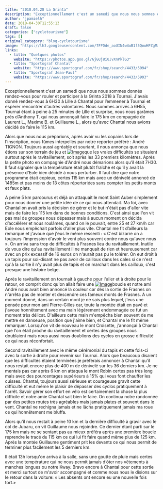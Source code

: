 ```yaml
---
title: "2018.04.28 La Grinta"
description: "Exceptionnellement c'est un samedi que nous nous sommes donnés rendez-vous pour rouler et participer à la Grinta 2018 à Tournai. J'avais donné rendez-vous à 6H30 à Lille à Chantal pour l’emmener à Tournai et espérer rencontrer d'autres volontaires. Nous sommes arrivés à 6H55, Tournai étant à peine à 25 minutes de Lille et surprise, nous nous garâmes près d’Anthony T. qui nous annonçait faire le 175 km en compagnie de Laurent L., Maxime B. et Guillaume L., alors qu'avec Chantal nous avions décidé de faire le 115 km."
author: "jpamielh"
date: 2018-04-30T12:55:13
draft: false
categories: ["cyclotourisme"]
tags: []
original_category: "blog-cyclotourisme"
image: "https://lh3.googleusercontent.com/7FPDde_aoUIN4w4uB1f5QowHPZgMxCDCUpPFU1PX61vT62mWvpe39lM1PMgGSNZ-Nmg4jt9vI1TULoL6YHCFVvtEEhcEbZTq_oWSlXO6fvGCyN0pzFuqG6RWPUomS5JtB3rKW8xruh65XnA_58OwSbJFqkIp-xE-gB_SZmSJI5WZjeHGSX_sVzecOhG5Q9EgDnJydQe7ArmSMHkX0wVOo6I5S0a9J7nAikPlxVJY9fPlHg3CyAZMYAR6jHePtC6cC7KK7ApWw3XEPgO0aiI1GMyyP3o5rPlVyA7UbGXvJ_kxUfNcwl-mfrFLbb60ciKNxKFDjIAqDWNlSErc3a_66jbJYM02-INYigAA-KaBYmHJ5FBBhKvLpNs9n7yz3WjeL42V1MXXIDyZQPwHfOTsSRIAuJd6ib-UD2Nwtmd0XFSps6KWp4RHWWMxTiQ9nmPefT-N5emGJgDHpPjU9nZq9dOQs-s92hxmkh4OKd0BMK1uUT61MpRJUXU_rV_LMKXfsQ6r89qC2MG5DPf3j7NXA-a1n_wcdABCrGRHisMadOa5zdz1UK5CX_KPOaPo0oGhSmMFKhY7oeZS2mMzd__Stg9Deb8uDBCp37wiiNpfqTSLJACgL08MhFSSQf0dT-gBzIme5c-mFHQ-2jfuneck78HbrNfsC1JiGg=s600-no"
links:
  - title: "Quelques photos"
    website: "https://photos.app.goo.gl/GjGUj8i0JvXnPklG3"
  - title: "Sportograf Chantal"
    website: "https://www.sportograf.com/fr/shop/search/4433/5994"
  - title: "Sportograf Jean-Paul"
    website: "https://www.sportograf.com/fr/shop/search/4433/5993"
---
```


Exceptionnellement c'est un samedi que nous nous sommes donnés rendez-vous pour rouler et participer à la Grinta 2018 à Tournai. J'avais donné rendez-vous à 6H30 à Lille à Chantal pour l’emmener à Tournai et espérer rencontrer d'autres volontaires. Nous sommes arrivés à 6H55, Tournai étant à peine à 25 minutes de Lille et surprise, nous nous garâmes près d’Anthony T. qui nous annonçait faire le 175 km en compagnie de Laurent L., Maxime B. et Guillaume L., alors qu'avec Chantal nous avions décidé de faire le 115 km.

<!--more-->

Alors que nous nous préparions, après avoir vu les copains lors de l'inscription, nous fûmes interpellés par notre reporter préféré : André TIGNON. Toujours aussi agréable et souriant, il nous annonça que nous étions sur son terrain de jeu et [![Image](https://lh3.googleusercontent.com/fMxfkgTNVsXL4a0-gbczl9yXcFaawKtpG3xDP4R3PsqWwl72pvJx2n9ZOktiwHJQ38Hon-mK5PsG7aGcnoLyB8IJw-5UyA5ldtkwr-SEkFJ1FDcYRRGKOSEzs8lnSqUzTvKTF9VeJJo9RZAB0nXDHAU9awU6GOJ5vPDfT3LSoo_NeUH3Hqzc4ye5D7u4AIpQIqYjkjC6u4K1GOS472osC-XIAsvcek-hKsG2UakQ7tsNUZLTk_rPjK11g7Q9lOHtcpCAm34tRGSmKh5vgW-2tb5mhzqeC_sm3Qx-0jtTPZhJsZotcIbLqDUvWLu737ENVJ04crxFvcqqnmPT9DiFu7LF-IFYEtQN9K-C4zXFVz4IYS3-zBhxSWT-pXQNjMLrAaYeo1S5saATlFU8JcZAMZMo5gSg4C4jTpmYYnh135XSFUZa4egYhj51H0ksfQH72fvQNOoWbQkCAUxOD7_pWLm-vuS_B68bR5UhiRQaE6ydsuzB7ovgColiMl6aDtyRTjuvyp_zXGRw5hvQzUKxf4za248FzIEfwQ3N0Opdjv2-EYY2nYPWbS4icEFP3XUv-HENijs281a26MWTIHryX78i2HyREG2xcRjOXZPL3225vv6EIJpXssqBF-FkP4sdWTGuMLtEur88cSg0UgQvuQSTQvsHIQs8OQ=w680-h454-no)](https://lh3.googleusercontent.com/fMxfkgTNVsXL4a0-gbczl9yXcFaawKtpG3xDP4R3PsqWwl72pvJx2n9ZOktiwHJQ38Hon-mK5PsG7aGcnoLyB8IJw-5UyA5ldtkwr-SEkFJ1FDcYRRGKOSEzs8lnSqUzTvKTF9VeJJo9RZAB0nXDHAU9awU6GOJ5vPDfT3LSoo_NeUH3Hqzc4ye5D7u4AIpQIqYjkjC6u4K1GOS472osC-XIAsvcek-hKsG2UakQ7tsNUZLTk_rPjK11g7Q9lOHtcpCAm34tRGSmKh5vgW-2tb5mhzqeC_sm3Qx-0jtTPZhJsZotcIbLqDUvWLu737ENVJ04crxFvcqqnmPT9DiFu7LF-IFYEtQN9K-C4zXFVz4IYS3-zBhxSWT-pXQNjMLrAaYeo1S5saATlFU8JcZAMZMo5gSg4C4jTpmYYnh135XSFUZa4egYhj51H0ksfQH72fvQNOoWbQkCAUxOD7_pWLm-vuS_B68bR5UhiRQaE6ydsuzB7ovgColiMl6aDtyRTjuvyp_zXGRw5hvQzUKxf4za248FzIEfwQ3N0Opdjv2-EYY2nYPWbS4icEFP3XUv-HENijs281a26MWTIHryX78i2HyREG2xcRjOXZPL3225vv6EIJpXssqBF-FkP4sdWTGuMLtEur88cSg0UgQvuQSTQvsHIQs8OQ=w680-h454-no)que les vraies difficultés se situaient surtout après le ravitaillement, soit après les 33 premiers kilomètres. Après la petite photo en compagnie d'André nous démarions alors qu'il était 7H30. Il faut signaler que la température était plutôt fraîche et qu'il y avait la présence d'Eole bien décidé à nous perturber. Il faut dire que notre programme était copieux, certes 115 km mais avec un dénivelé annoncé de 1485m et pas moins de 13 côtes répertoriées sans compter les petits monts et faux plats.

A peine 5 km parcourus et déjà on attaquait le mont Saint Auber simplement pour nous donner une petite idée de ce qui nous attendait. Ma foi, avec Chantal on avait pris la décision de gérer et le but n'était pas d'aller vite mais de faire les 115 km dans de bonnes conditions. C'est ainsi que l'on vit pas mal de groupes nous dépasser mais à aucun moment on décida d’accélérer et nous roulâmes, quand on le pouvait, entre 25 et 27 km/h car Eole nous empêchait parfois d'aller plus vite. Chantal me fit d’ailleurs la remarque et j'avoue que j'eus le même ressenti : « C'est bizarre on a toujours l'impression d'avoir le vent plus souvent contre nous qu'avec nous ». On arriva sans trop de difficultés à Frasnes lieu du ravitaillement. Inutile de vous dire qu'au ravitaillement il ne manquait de rien et heureusement car avec un prix excessif de 16 euros on n'aurait pas pu le tolérer. On eut droit à un tapis pour soi-disant ne pas avoir de cailloux dans les cales si ce n'est qu'à la sortie il n'y avait plus de tapis et on marchait dans les cailloux, c'est presque une histoire belge.

Après le ravitaillement on tournait à gauche pour l'aller et à droite pour le retour, on comprit donc qu'on allait faire une [![Image](https://lh3.googleusercontent.com/oJduuWU_gScAOtrhV--CAsKskxQ_9Fz4HGWjjCMvWQrkURo1PKiqBSrDOyX7VG4rw6xdHmFbLdFv8sb7a0j6VzoHB8TvtxpfkBabeU_d4yE6WppgcbKQgCJujXIQV0i7MDVCl64tvLqQ98Nkaz1qjRZV86dFQIay8Hf6EzUujJvx356fMcjEHFzJ7RYSBaDu2EQ6gK-2K1XgteDro-sv2WRd46scwGaq48a7TcKyjw2LYOhwAzWcYZjIGdsIU-HO1UrOmtdfZB2VWa0G3GJQpl--NiyD0KHjFjRuVkmmt_IM1zlqp8FNNHPAxvwb3ZVraZ8OhsxomWgplW-xNQxJfOBLwMBQSsV3GsC2lFmMo-A3C3iCrn8tr7_O_ad_R2Wy1fqq1yKhV9Oz188NmFu1fMa72oYAXmYxRn9IZ2J_cFxs01Lcb1dk-V2fMUtvoxUyNmJ8_yahL4XiPBqChVieSqMcm-0Fsw9MFZNKgdgsTt5SLqF2B8lf3lLF-TaaVR-KLOz1-yKl3hFuBPmU0ACPFORa_UPYFEhZzn8oB_gu1x6QBaIQN5V4tvj83b9FGZDYAGxh-ofpmzAwtacTWDDvKuLobiERy_8rLlUteEv-ZwTaS_JdJNuCFxlXXGzfF4i5BI5Sbkp3C9g5U_AFbHo_pLCzR2OUp5LYUA=s922-no)](https://lh3.googleusercontent.com/oJduuWU_gScAOtrhV--CAsKskxQ_9Fz4HGWjjCMvWQrkURo1PKiqBSrDOyX7VG4rw6xdHmFbLdFv8sb7a0j6VzoHB8TvtxpfkBabeU_d4yE6WppgcbKQgCJujXIQV0i7MDVCl64tvLqQ98Nkaz1qjRZV86dFQIay8Hf6EzUujJvx356fMcjEHFzJ7RYSBaDu2EQ6gK-2K1XgteDro-sv2WRd46scwGaq48a7TcKyjw2LYOhwAzWcYZjIGdsIU-HO1UrOmtdfZB2VWa0G3GJQpl--NiyD0KHjFjRuVkmmt_IM1zlqp8FNNHPAxvwb3ZVraZ8OhsxomWgplW-xNQxJfOBLwMBQSsV3GsC2lFmMo-A3C3iCrn8tr7_O_ad_R2Wy1fqq1yKhV9Oz188NmFu1fMa72oYAXmYxRn9IZ2J_cFxs01Lcb1dk-V2fMUtvoxUyNmJ8_yahL4XiPBqChVieSqMcm-0Fsw9MFZNKgdgsTt5SLqF2B8lf3lLF-TaaVR-KLOz1-yKl3hFuBPmU0ACPFORa_UPYFEhZzn8oB_gu1x6QBaIQN5V4tvj83b9FGZDYAGxh-ofpmzAwtacTWDDvKuLobiERy_8rLlUteEv-ZwTaS_JdJNuCFxlXXGzfF4i5BI5Sbkp3C9g5U_AFbHo_pLCzR2OUp5LYUA=s922-no)boucle et notre ami André nous avait bien annoncé la couleur car dès la sortie de Frasnes on n'arrêta pas de monter et descendre ces fameux monts de Frasnes. A un moment donné, dans un certain mont je ne sais plus lequel, j'eus une pensée pour mon ami Pierre-Gilles car, toute la montée était en pavé et j'avoue honnêtement avec ma main légèrement endommagée ce fut un moment très délicat. D'ailleurs cette main m'empêcha bien souvent de me mettre en danseuse, position que j'aime bien, et Chantal me le fit même remarquer. Lorsqu'on vit de nouveau le mont Croisette, j'annonçai à Chantal que l'on était proche du ravitaillement et certes des groupes nous doublaient mais nous aussi nous doublions des cyclos en grosse difficulté ce qui nous réconfortait.

Second ravitaillement avec le même cérémonial du tapis et cette fois-ci avec la sortie à droite pour revenir sur Tournai. Alors que beaucoup disaient que les difficultés étaient terminées je préférais annoncer à Chantal qu'il nous restait encore plus de 400 m de dénivelé sur les 36 derniers km. Je ne mentais pas car après 6 km on attaqua le mont Robin certes pas très long mais avec des pourcentages supérieurs à 15% qui vous font chauffer les cuisses. Chantal, toujours aussi sérieuse et courageuse gravit cette difficulté et eut même le plaisir de dépasser des cyclos pratiquement à l'arrêt. Savoir gérer son effort en vélo est certainement la chose la plus difficile et notre amie Chantal sait bien le faire. On continua notre randonnée par des petites routes très agréables mais jamais plates et souvent dans le vent. Chantal ne rechigna jamais et ne lâcha pratiquement jamais ma roue ce qui honnêtement me bluffa.

Alors qu'il nous restait à peine 10 km et la dernière difficulté à gravir avec le col de Jubaru, on vit Guillaume nous rejoindre. Ce dernier étant parti sur le 175 km mais ne se sentant pas au mieux préféra après une première boucle reprendre le tracé du 115 km ce qui lui fit faire quand même plus de 125 km. Après la montée Guillaume gentiment prit les devants ce qui nous permit de terminer plus facilement les 5 derniers km.

Il était 13h lorsqu'on arriva à la salle, sans une goutte de pluie mais certes avec une température qui ne nous permit jamais d’ôter nos vêtements à manches longues ou notre Kway. Bravo encore à Chantal pour cette sortie et merci surtout de m'avoir accompagné et comme nous nous le disions sur le retour dans la voiture: « Les absents ont encore eu une nouvelle fois tort.»